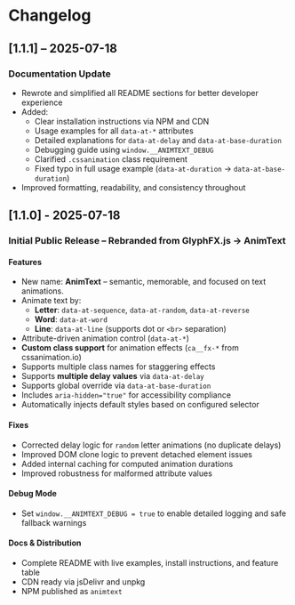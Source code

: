 # Changelog

## [1.1.1] – 2025-07-18

### Documentation Update

- Rewrote and simplified all README sections for better developer experience
- Added:
  - Clear installation instructions via NPM and CDN
  - Usage examples for all `data-at-*` attributes
  - Detailed explanations for `data-at-delay` and `data-at-base-duration`
  - Debugging guide using `window.__ANIMTEXT_DEBUG`
  - Clarified `.cssanimation` class requirement
  - Fixed typo in full usage example (`data-at-duration` → `data-at-base-duration`)
- Improved formatting, readability, and consistency throughout

## [1.1.0] - 2025-07-18

### Initial Public Release – Rebranded from GlyphFX.js → AnimText

#### Features

- New name: **AnimText** – semantic, memorable, and focused on text animations.
- Animate text by:
  - **Letter**: `data-at-sequence`, `data-at-random`, `data-at-reverse`
  - **Word**: `data-at-word`
  - **Line**: `data-at-line` (supports dot or `<br>` separation)
- Attribute-driven animation control (`data-at-*`)
- **Custom class support** for animation effects (`ca__fx-*` from cssanimation.io)
- Supports multiple class names for staggering effects
- Supports **multiple delay values** via `data-at-delay`
- Supports global override via `data-at-base-duration`
- Includes `aria-hidden="true"` for accessibility compliance
- Automatically injects default styles based on configured selector

#### Fixes

- Corrected delay logic for `random` letter animations (no duplicate delays)
- Improved DOM clone logic to prevent detached element issues
- Added internal caching for computed animation durations
- Improved robustness for malformed attribute values

#### Debug Mode

- Set `window.__ANIMTEXT_DEBUG = true` to enable detailed logging and safe fallback warnings

#### Docs & Distribution

- Complete README with live examples, install instructions, and feature table
- CDN ready via jsDelivr and unpkg
- NPM published as `animtext`
